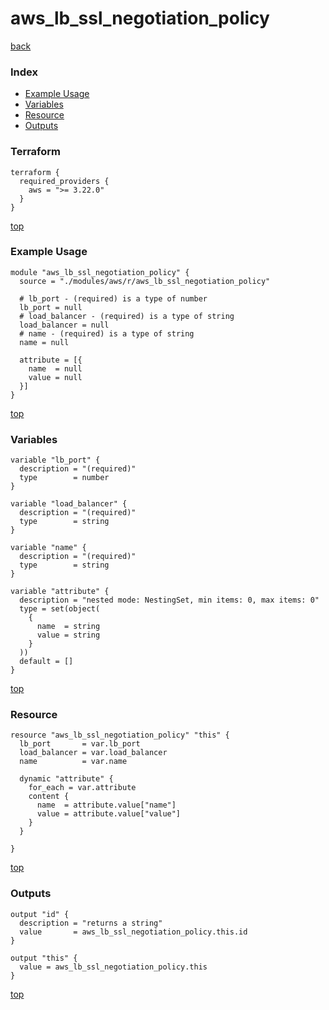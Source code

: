 # aws_lb_ssl_negotiation_policy

[back](../aws.md)

### Index

- [Example Usage](#example-usage)
- [Variables](#variables)
- [Resource](#resource)
- [Outputs](#outputs)

### Terraform

```hcl
terraform {
  required_providers {
    aws = ">= 3.22.0"
  }
}
```

[top](#index)

### Example Usage

```hcl
module "aws_lb_ssl_negotiation_policy" {
  source = "./modules/aws/r/aws_lb_ssl_negotiation_policy"

  # lb_port - (required) is a type of number
  lb_port = null
  # load_balancer - (required) is a type of string
  load_balancer = null
  # name - (required) is a type of string
  name = null

  attribute = [{
    name  = null
    value = null
  }]
}
```

[top](#index)

### Variables

```hcl
variable "lb_port" {
  description = "(required)"
  type        = number
}

variable "load_balancer" {
  description = "(required)"
  type        = string
}

variable "name" {
  description = "(required)"
  type        = string
}

variable "attribute" {
  description = "nested mode: NestingSet, min items: 0, max items: 0"
  type = set(object(
    {
      name  = string
      value = string
    }
  ))
  default = []
}
```

[top](#index)

### Resource

```hcl
resource "aws_lb_ssl_negotiation_policy" "this" {
  lb_port       = var.lb_port
  load_balancer = var.load_balancer
  name          = var.name

  dynamic "attribute" {
    for_each = var.attribute
    content {
      name  = attribute.value["name"]
      value = attribute.value["value"]
    }
  }

}
```

[top](#index)

### Outputs

```hcl
output "id" {
  description = "returns a string"
  value       = aws_lb_ssl_negotiation_policy.this.id
}

output "this" {
  value = aws_lb_ssl_negotiation_policy.this
}
```

[top](#index)